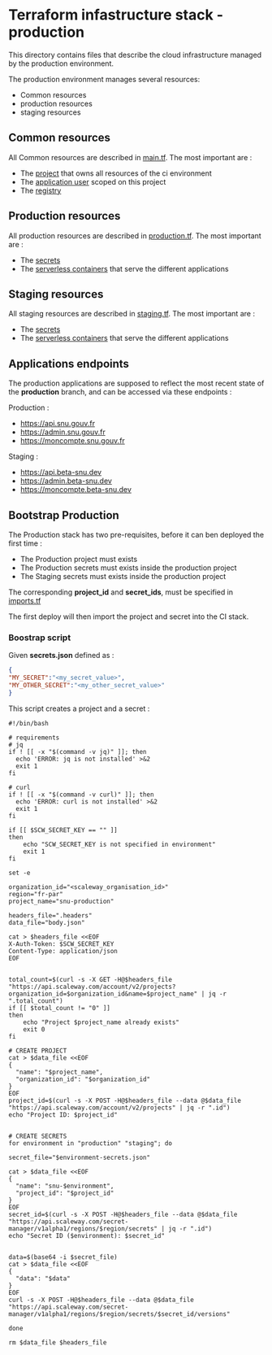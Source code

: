 # Terraform infastructure stack - production

This directory contains files that describe the cloud infrastructure managed by the production environment.

The production environment manages several resources:

- Common resources
- production resources
- staging resources

## Common resources

All Common resources are described in [main.tf](main.tf). The most important are :

- The [project](https://registry.terraform.io/providers/scaleway/scaleway/latest/docs/resources/account_project) that owns all resources of the ci environment
- The [application user](https://registry.terraform.io/providers/scaleway/scaleway/latest/docs/resources/iam_application) scoped on this project
- The [registry](https://registry.terraform.io/providers/scaleway/scaleway/latest/docs/resources/registry_namespace)

## Production resources

All production resources are described in [production.tf](production.tf). The most important are :

- The [secrets](https://registry.terraform.io/providers/scaleway/scaleway/latest/docs/resources/secret)
- The [serverless containers](https://registry.terraform.io/providers/scaleway/scaleway/latest/docs/resources/container) that serve the different applications

## Staging resources

All staging resources are described in [staging.tf](staging.tf). The most important are :

- The [secrets](https://registry.terraform.io/providers/scaleway/scaleway/latest/docs/resources/secret)
- The [serverless containers](https://registry.terraform.io/providers/scaleway/scaleway/latest/docs/resources/container) that serve the different applications

## Applications endpoints

The production applications are supposed to reflect the most recent state of the **production** branch, and can be accessed via these endpoints :

Production :

- https://api.snu.gouv.fr
- https://admin.snu.gouv.fr
- https://moncompte.snu.gouv.fr

Staging :

- https://api.beta-snu.dev
- https://admin.beta-snu.dev
- https://moncompte.beta-snu.dev


## Bootstrap Production

The Production stack has two pre-requisites, before it can ben deployed the first time :

- The Production project must exists
- The Production secrets must exists inside the production project
- The Staging secrets must exists inside the production project

The corresponding **project_id** and **secret_ids**, must be specified in [imports.tf](imports.tf)

The first deploy will then import the project and secret into the CI stack.

### Boostrap script

Given **secrets.json** defined as :

```json
{
"MY_SECRET":"<my_secret_value>",
"MY_OTHER_SECRET":"<my_other_secret_value>"
}
```

This script creates a project and a secret :

```shell
#!/bin/bash

# requirements
# jq
if ! [[ -x "$(command -v jq)" ]]; then
  echo 'ERROR: jq is not installed' >&2
  exit 1
fi

# curl
if ! [[ -x "$(command -v curl)" ]]; then
  echo 'ERROR: curl is not installed' >&2
  exit 1
fi

if [[ $SCW_SECRET_KEY == "" ]]
then
    echo "SCW_SECRET_KEY is not specified in environment"
    exit 1
fi

set -e

organization_id="<scaleway_organisation_id>"
region="fr-par"
project_name="snu-production"

headers_file=".headers"
data_file="body.json"

cat > $headers_file <<EOF
X-Auth-Token: $SCW_SECRET_KEY
Content-Type: application/json
EOF


total_count=$(curl -s -X GET -H@$headers_file "https://api.scaleway.com/account/v2/projects?organization_id=$organization_id&name=$project_name" | jq -r ".total_count")
if [[ $total_count != "0" ]]
then
    echo "Project $project_name already exists"
    exit 0
fi

# CREATE PROJECT
cat > $data_file <<EOF
{
  "name": "$project_name",
  "organization_id": "$organization_id"
}
EOF
project_id=$(curl -s -X POST -H@$headers_file --data @$data_file "https://api.scaleway.com/account/v2/projects" | jq -r ".id")
echo "Project ID: $project_id"


# CREATE SECRETS
for environment in "production" "staging"; do

secret_file="$environment-secrets.json"

cat > $data_file <<EOF
{
  "name": "snu-$environment",
  "project_id": "$project_id"
}
EOF
secret_id=$(curl -s -X POST -H@$headers_file --data @$data_file "https://api.scaleway.com/secret-manager/v1alpha1/regions/$region/secrets" | jq -r ".id")
echo "Secret ID ($environment): $secret_id"


data=$(base64 -i $secret_file)
cat > $data_file <<EOF
{
  "data": "$data"
}
EOF
curl -s -X POST -H@$headers_file --data @$data_file "https://api.scaleway.com/secret-manager/v1alpha1/regions/$region/secrets/$secret_id/versions"

done

rm $data_file $headers_file
```
